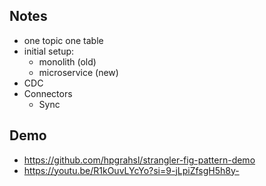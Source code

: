 ## Notes
- one topic one table
- initial setup:
    - monolith (old)
    - microservice (new)
- CDC
- Connectors
    - Sync

## Demo
- https://github.com/hpgrahsl/strangler-fig-pattern-demo
- https://youtu.be/R1kOuvLYcYo?si=9-jLpiZfsgH5h8y-